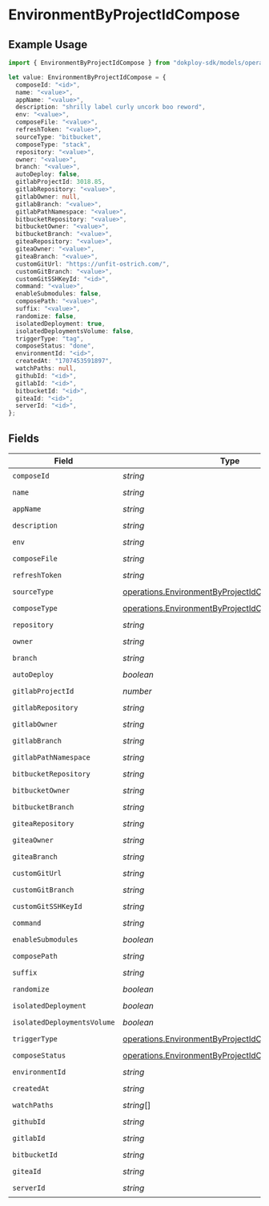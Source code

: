 # EnvironmentByProjectIdCompose

## Example Usage

```typescript
import { EnvironmentByProjectIdCompose } from "dokploy-sdk/models/operations";

let value: EnvironmentByProjectIdCompose = {
  composeId: "<id>",
  name: "<value>",
  appName: "<value>",
  description: "shrilly label curly uncork boo reword",
  env: "<value>",
  composeFile: "<value>",
  refreshToken: "<value>",
  sourceType: "bitbucket",
  composeType: "stack",
  repository: "<value>",
  owner: "<value>",
  branch: "<value>",
  autoDeploy: false,
  gitlabProjectId: 3018.85,
  gitlabRepository: "<value>",
  gitlabOwner: null,
  gitlabBranch: "<value>",
  gitlabPathNamespace: "<value>",
  bitbucketRepository: "<value>",
  bitbucketOwner: "<value>",
  bitbucketBranch: "<value>",
  giteaRepository: "<value>",
  giteaOwner: "<value>",
  giteaBranch: "<value>",
  customGitUrl: "https://unfit-ostrich.com/",
  customGitBranch: "<value>",
  customGitSSHKeyId: "<id>",
  command: "<value>",
  enableSubmodules: false,
  composePath: "<value>",
  suffix: "<value>",
  randomize: false,
  isolatedDeployment: true,
  isolatedDeploymentsVolume: false,
  triggerType: "tag",
  composeStatus: "done",
  environmentId: "<id>",
  createdAt: "1707453591897",
  watchPaths: null,
  githubId: "<id>",
  gitlabId: "<id>",
  bitbucketId: "<id>",
  giteaId: "<id>",
  serverId: "<id>",
};
```

## Fields

| Field                                                                                                                      | Type                                                                                                                       | Required                                                                                                                   | Description                                                                                                                |
| -------------------------------------------------------------------------------------------------------------------------- | -------------------------------------------------------------------------------------------------------------------------- | -------------------------------------------------------------------------------------------------------------------------- | -------------------------------------------------------------------------------------------------------------------------- |
| `composeId`                                                                                                                | *string*                                                                                                                   | :heavy_check_mark:                                                                                                         | N/A                                                                                                                        |
| `name`                                                                                                                     | *string*                                                                                                                   | :heavy_check_mark:                                                                                                         | N/A                                                                                                                        |
| `appName`                                                                                                                  | *string*                                                                                                                   | :heavy_check_mark:                                                                                                         | N/A                                                                                                                        |
| `description`                                                                                                              | *string*                                                                                                                   | :heavy_check_mark:                                                                                                         | N/A                                                                                                                        |
| `env`                                                                                                                      | *string*                                                                                                                   | :heavy_check_mark:                                                                                                         | N/A                                                                                                                        |
| `composeFile`                                                                                                              | *string*                                                                                                                   | :heavy_check_mark:                                                                                                         | N/A                                                                                                                        |
| `refreshToken`                                                                                                             | *string*                                                                                                                   | :heavy_check_mark:                                                                                                         | N/A                                                                                                                        |
| `sourceType`                                                                                                               | [operations.EnvironmentByProjectIdComposeSourceType](../../models/operations/environmentbyprojectidcomposesourcetype.md)   | :heavy_check_mark:                                                                                                         | N/A                                                                                                                        |
| `composeType`                                                                                                              | [operations.EnvironmentByProjectIdComposeType](../../models/operations/environmentbyprojectidcomposetype.md)               | :heavy_check_mark:                                                                                                         | N/A                                                                                                                        |
| `repository`                                                                                                               | *string*                                                                                                                   | :heavy_check_mark:                                                                                                         | N/A                                                                                                                        |
| `owner`                                                                                                                    | *string*                                                                                                                   | :heavy_check_mark:                                                                                                         | N/A                                                                                                                        |
| `branch`                                                                                                                   | *string*                                                                                                                   | :heavy_check_mark:                                                                                                         | N/A                                                                                                                        |
| `autoDeploy`                                                                                                               | *boolean*                                                                                                                  | :heavy_check_mark:                                                                                                         | N/A                                                                                                                        |
| `gitlabProjectId`                                                                                                          | *number*                                                                                                                   | :heavy_check_mark:                                                                                                         | N/A                                                                                                                        |
| `gitlabRepository`                                                                                                         | *string*                                                                                                                   | :heavy_check_mark:                                                                                                         | N/A                                                                                                                        |
| `gitlabOwner`                                                                                                              | *string*                                                                                                                   | :heavy_check_mark:                                                                                                         | N/A                                                                                                                        |
| `gitlabBranch`                                                                                                             | *string*                                                                                                                   | :heavy_check_mark:                                                                                                         | N/A                                                                                                                        |
| `gitlabPathNamespace`                                                                                                      | *string*                                                                                                                   | :heavy_check_mark:                                                                                                         | N/A                                                                                                                        |
| `bitbucketRepository`                                                                                                      | *string*                                                                                                                   | :heavy_check_mark:                                                                                                         | N/A                                                                                                                        |
| `bitbucketOwner`                                                                                                           | *string*                                                                                                                   | :heavy_check_mark:                                                                                                         | N/A                                                                                                                        |
| `bitbucketBranch`                                                                                                          | *string*                                                                                                                   | :heavy_check_mark:                                                                                                         | N/A                                                                                                                        |
| `giteaRepository`                                                                                                          | *string*                                                                                                                   | :heavy_check_mark:                                                                                                         | N/A                                                                                                                        |
| `giteaOwner`                                                                                                               | *string*                                                                                                                   | :heavy_check_mark:                                                                                                         | N/A                                                                                                                        |
| `giteaBranch`                                                                                                              | *string*                                                                                                                   | :heavy_check_mark:                                                                                                         | N/A                                                                                                                        |
| `customGitUrl`                                                                                                             | *string*                                                                                                                   | :heavy_check_mark:                                                                                                         | N/A                                                                                                                        |
| `customGitBranch`                                                                                                          | *string*                                                                                                                   | :heavy_check_mark:                                                                                                         | N/A                                                                                                                        |
| `customGitSSHKeyId`                                                                                                        | *string*                                                                                                                   | :heavy_check_mark:                                                                                                         | N/A                                                                                                                        |
| `command`                                                                                                                  | *string*                                                                                                                   | :heavy_check_mark:                                                                                                         | N/A                                                                                                                        |
| `enableSubmodules`                                                                                                         | *boolean*                                                                                                                  | :heavy_check_mark:                                                                                                         | N/A                                                                                                                        |
| `composePath`                                                                                                              | *string*                                                                                                                   | :heavy_check_mark:                                                                                                         | N/A                                                                                                                        |
| `suffix`                                                                                                                   | *string*                                                                                                                   | :heavy_check_mark:                                                                                                         | N/A                                                                                                                        |
| `randomize`                                                                                                                | *boolean*                                                                                                                  | :heavy_check_mark:                                                                                                         | N/A                                                                                                                        |
| `isolatedDeployment`                                                                                                       | *boolean*                                                                                                                  | :heavy_check_mark:                                                                                                         | N/A                                                                                                                        |
| `isolatedDeploymentsVolume`                                                                                                | *boolean*                                                                                                                  | :heavy_check_mark:                                                                                                         | N/A                                                                                                                        |
| `triggerType`                                                                                                              | [operations.EnvironmentByProjectIdComposeTriggerType](../../models/operations/environmentbyprojectidcomposetriggertype.md) | :heavy_check_mark:                                                                                                         | N/A                                                                                                                        |
| `composeStatus`                                                                                                            | [operations.EnvironmentByProjectIdComposeStatus](../../models/operations/environmentbyprojectidcomposestatus.md)           | :heavy_check_mark:                                                                                                         | N/A                                                                                                                        |
| `environmentId`                                                                                                            | *string*                                                                                                                   | :heavy_check_mark:                                                                                                         | N/A                                                                                                                        |
| `createdAt`                                                                                                                | *string*                                                                                                                   | :heavy_check_mark:                                                                                                         | N/A                                                                                                                        |
| `watchPaths`                                                                                                               | *string*[]                                                                                                                 | :heavy_check_mark:                                                                                                         | N/A                                                                                                                        |
| `githubId`                                                                                                                 | *string*                                                                                                                   | :heavy_check_mark:                                                                                                         | N/A                                                                                                                        |
| `gitlabId`                                                                                                                 | *string*                                                                                                                   | :heavy_check_mark:                                                                                                         | N/A                                                                                                                        |
| `bitbucketId`                                                                                                              | *string*                                                                                                                   | :heavy_check_mark:                                                                                                         | N/A                                                                                                                        |
| `giteaId`                                                                                                                  | *string*                                                                                                                   | :heavy_check_mark:                                                                                                         | N/A                                                                                                                        |
| `serverId`                                                                                                                 | *string*                                                                                                                   | :heavy_check_mark:                                                                                                         | N/A                                                                                                                        |